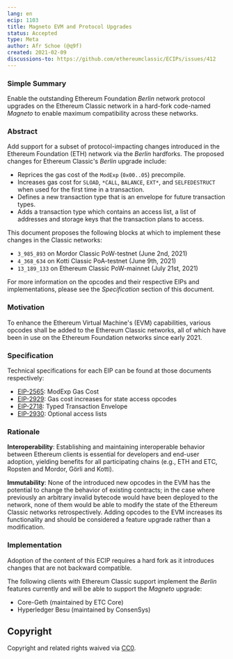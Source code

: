 ```yaml
---
lang: en
ecip: 1103
title: Magneto EVM and Protocol Upgrades
status: Accepted
type: Meta
author: Afr Schoe (@q9f)
created: 2021-02-09
discussions-to: https://github.com/ethereumclassic/ECIPs/issues/412
---
```


### Simple Summary

Enable the outstanding Ethereum Foundation _Berlin_ network protocol upgrades on
the Ethereum Classic network in a hard-fork code-named _Magneto_ to enable
maximum compatibility across these networks.

### Abstract

Add support for a subset of protocol-impacting changes introduced in the
Ethereum Foundation (ETH) network via the _Berlin_ hardforks. The proposed
changes for Ethereum Classic's _Berlin_ upgrade include:

- Reprices the gas cost of the `ModExp` (`0x00..05`) precompile.
- Increases gas cost for `SLOAD`, `*CALL`, `BALANCE`, `EXT*`, and
  `SELFEDESTRUCT` when used for the first time in a transaction.
- Defines a new transaction type that is an envelope for future transaction
  types.
- Adds a transaction type which contains an access list, a list of addresses
  and storage keys that the transaction plans to access.

This document proposes the following blocks at which to implement these changes
in the Classic networks:

- `3_985_893` on Mordor Classic PoW-testnet (June 2nd, 2021)
- `4_368_634` on Kotti Classic PoA-testnet (June 9th, 2021)
- `13_189_133` on Ethereum Classic PoW-mainnet (July 21st, 2021)

For more information on the opcodes and their respective EIPs and
implementations, please see the _Specification_ section of this document.

### Motivation

To enhance the Ethereum Virtual Machine's (EVM) capabilities, various opcodes
shall be added to the Ethereum Classic networks, all of which have been in use
on the Ethereum Foundation networks since early 2021.

### Specification

Technical specifications for each EIP can be found at those documents
respectively:

- [EIP-2565](https://eips.ethereum.org/EIPS/eip-2565): ModExp Gas Cost
- [EIP-2929](https://eips.ethereum.org/EIPS/eip-2929): Gas cost increases for
  state access opcodes
- [EIP-2718](https://eips.ethereum.org/EIPS/eip-2718): Typed Transaction
  Envelope
- [EIP-2930](https://eips.ethereum.org/EIPS/eip-2930): Optional access lists

### Rationale

__Interoperability__: Establishing and maintaining interoperable behavior
between Ethereum clients is essential for developers and end-user adoption,
yielding benefits for all participating chains (e.g., ETH and ETC, Ropsten and
Mordor, Görli and Kotti).

__Immutability__: None of the introduced new opcodes in the EVM has the
potential to change the behavior of existing contracts; in the case where
previously an arbitrary invalid bytecode would have been deployed to the
network, none of them would be able to modify the state of the Ethereum Classic
networks retrospectively. Adding opcodes to the EVM increases its functionality
and should be considered a feature upgrade rather than a modification.

### Implementation

Adoption of the content of this ECIP requires a hard fork as it introduces
changes that are not backward compatible.

The following clients with Ethereum Classic support implement the _Berlin_
features currently and will be able to support the _Magneto_ upgrade:

- Core-Geth (maintained by ETC Core)
- Hyperledger Besu (maintained by ConsenSys)

## Copyright

Copyright and related rights waived via
[CC0](https://creativecommons.org/publicdomain/zero/1.0/).
